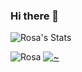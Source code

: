 ### Hi there 👋

![Rosa's Stats](https://github-readme-stats.vercel.app/api?username=rosapetals&hide=[%22issues%22]&show_icons=true&line_height=30)

![Rosa](https://github-stats-alpha.vercel.app/api?username=rosapetals&cc=FFD4CD&tc=fff&ic=fff&bc=000)
[![~](https://streak-stats.demolab.com/?user=Rosapetals&theme=dracula)](https://git.io/streak-stats)


